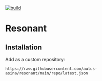 [![build](https://github.com/aulus-asina/resonant/actions/workflows/plugin.yml/badge.svg)](https://github.com/aulus-asina/resonant/actions/workflows/plugin.yml)

# Resonant

## Installation
Add as a custom repository:
```
https://raw.githubusercontent.com/aulus-asina/resonant/main/repo/latest.json
```
